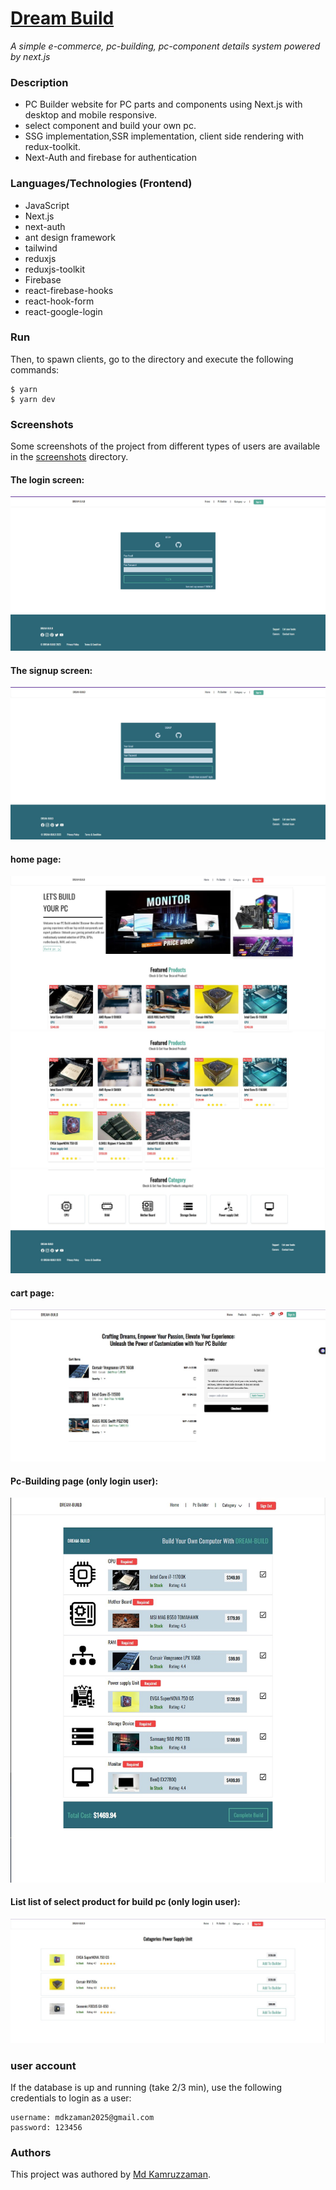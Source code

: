 # [Dream Build](https://dream-build.vercel.app/)

_A simple e-commerce, pc-building, pc-component details system powered by next.js_

### Description

- PC Builder website for PC parts and components using Next.js with desktop and mobile responsive.
- select component and build your own pc.
- SSG implementation,SSR implementation, client side rendering with redux-toolkit.
- Next-Auth and firebase for authentication

### Languages/Technologies (Frontend)

- JavaScript
- Next.js
- next-auth
- ant design framework
- tailwind
- reduxjs
- reduxjs-toolkit
- Firebase
- react-firebase-hooks
- react-hook-form
- react-google-login

### Run

Then, to spawn clients, go to the directory and execute the following commands:

```
$ yarn
$ yarn dev
```

### Screenshots

Some screenshots of the project from different types of users are available in the [screenshots](./screenshots/) directory.

#### The login screen:

![](./ScreenShot/login.jpg)

#### The signup screen:

![](./ScreenShot/signup.jpg)

#### home page:

![](./ScreenShot/hero.jpg)
![](./ScreenShot/featured-product.jpg)
![](./ScreenShot/catagory.jpg)

#### cart page:
![](./ScreenShot/cart.jpg)


#### Pc-Building page (only login user):

![](./ScreenShot/pcbuilder.jpg)

#### List list of select product for build pc (only login user):

![](./ScreenShot/select.jpg)

### user account

If the database is up and running (take 2/3 min), use the following credentials to login as a user:

```
username: mdkzaman2025@gmail.com
password: 123456
```

### Authors

This project was authored by [Md Kamruzzaman](https://github.com/YeBenLing-ZAMAN/).
